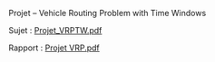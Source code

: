 Projet – Vehicle Routing Problem with Time Windows

Sujet : [Projet_VRPTW.pdf](https://github.com/Sacha213/VRP/files/13810747/Projet_VRPTW.pdf)

Rapport : [Projet VRP.pdf](https://github.com/Sacha213/VRP/files/13810742/Projet.VRP.pdf)


